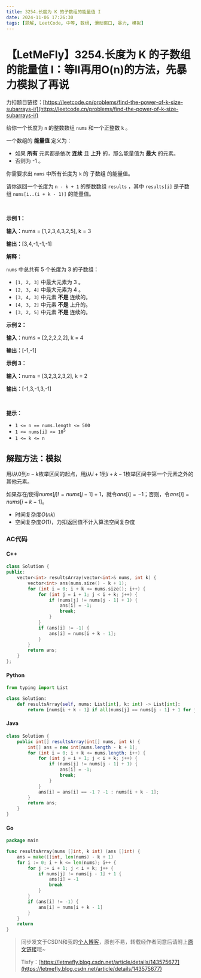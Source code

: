 ```yaml
---
title: 3254.长度为 K 的子数组的能量值 I
date: 2024-11-06 17:26:30
tags: [题解, LeetCode, 中等, 数组, 滑动窗口, 暴力, 模拟]
---
```


# 【LetMeFly】3254.长度为 K 的子数组的能量值 I：等II再用O(n)的方法，先暴力模拟了再说

力扣题目链接：[https://leetcode.cn/problems/find-the-power-of-k-size-subarrays-i/](https://leetcode.cn/problems/find-the-power-of-k-size-subarrays-i/)

<p>给你一个长度为 <code>n</code>&nbsp;的整数数组&nbsp;<code>nums</code>&nbsp;和一个正整数&nbsp;<code>k</code>&nbsp;。</p>

<p>一个数组的 <strong>能量值</strong> 定义为：</p>

<ul>
	<li>如果 <strong>所有</strong>&nbsp;元素都是依次&nbsp;<strong>连续</strong> 且 <strong>上升</strong> 的，那么能量值为 <strong>最大</strong>&nbsp;的元素。</li>
	<li>否则为 -1 。</li>
</ul>

<p>你需要求出 <code>nums</code>&nbsp;中所有长度为 <code>k</code>&nbsp;的&nbsp;<span data-keyword="subarray-nonempty">子数组</span>&nbsp;的能量值。</p>

<p>请你返回一个长度为 <code>n - k + 1</code>&nbsp;的整数数组&nbsp;<code>results</code>&nbsp;，其中&nbsp;<code>results[i]</code>&nbsp;是子数组&nbsp;<code>nums[i..(i + k - 1)]</code>&nbsp;的能量值。</p>

<p>&nbsp;</p>

<p><strong class="example">示例 1：</strong></p>

<div class="example-block">
<p><span class="example-io"><b>输入：</b>nums = [1,2,3,4,3,2,5], k = 3</span></p>

<p><b>输出：</b>[3,4,-1,-1,-1]</p>

<p><strong>解释：</strong></p>

<p><code>nums</code>&nbsp;中总共有 5 个长度为 3 的子数组：</p>

<ul>
	<li><code>[1, 2, 3]</code>&nbsp;中最大元素为 3 。</li>
	<li><code>[2, 3, 4]</code>&nbsp;中最大元素为 4 。</li>
	<li><code>[3, 4, 3]</code>&nbsp;中元素 <strong>不是</strong>&nbsp;连续的。</li>
	<li><code>[4, 3, 2]</code>&nbsp;中元素 <b>不是</b>&nbsp;上升的。</li>
	<li><code>[3, 2, 5]</code>&nbsp;中元素 <strong>不是</strong>&nbsp;连续的。</li>
</ul>
</div>

<p><strong class="example">示例 2：</strong></p>

<div class="example-block">
<p><span class="example-io"><b>输入：</b>nums = [2,2,2,2,2], k = 4</span></p>

<p><span class="example-io"><b>输出：</b>[-1,-1]</span></p>
</div>

<p><strong class="example">示例 3：</strong></p>

<div class="example-block">
<p><span class="example-io"><b>输入：</b>nums = [3,2,3,2,3,2], k = 2</span></p>

<p><span class="example-io"><b>输出：</b>[-1,3,-1,3,-1]</span></p>
</div>

<p>&nbsp;</p>

<p><strong>提示：</strong></p>

<ul>
	<li><code>1 &lt;= n == nums.length &lt;= 500</code></li>
	<li><code>1 &lt;= nums[i] &lt;= 10<sup>5</sup></code></li>
	<li><code>1 &lt;= k &lt;= n</code></li>
</ul>


    
## 解题方法：模拟

用$i$从$0$到$n - k$枚举区间的起点，用$j$从$i+1$到$i+k-1$枚举区间中第一个元素之外的其他元素。

如果存在$j$使得$nums[j] != nums[j - 1] + 1$，就令$ans[i] = -1$；否则，令$ans[i] = nums[i + k - 1]$。

+ 时间复杂度$O(nk)$
+ 空间复杂度$O(1)$，力扣返回值不计入算法空间复杂度

### AC代码

#### C++

```cpp
class Solution {
public:
    vector<int> resultsArray(vector<int>& nums, int k) {
        vector<int> ans(nums.size() - k + 1);
        for (int i = 0; i + k <= nums.size(); i++) {
            for (int j = i + 1; j < i + k; j++) {
                if (nums[j] != nums[j - 1] + 1) {
                    ans[i] = -1;
                    break;
                }
            }
            if (ans[i] != -1) {
                ans[i] = nums[i + k - 1];
            }
        }
        return ans;
    }
};
```

#### Python

```python
from typing import List

class Solution:
    def resultsArray(self, nums: List[int], k: int) -> List[int]:
        return [nums[i + k - 1] if all(nums[j] == nums[j - 1] + 1 for j in range(i + 1, i + k)) else -1 for i in range(len(nums) - k + 1)]
```

#### Java

```java
class Solution {
    public int[] resultsArray(int[] nums, int k) {
        int[] ans = new int[nums.length - k + 1];
        for (int i = 0; i + k <= nums.length; i++) {
            for (int j = i + 1; j < i + k; j++) {
                if (nums[j] != nums[j - 1] + 1) {
                    ans[i] = -1;
                    break;
                }
            }
            ans[i] = ans[i] == -1 ? -1 : nums[i + k - 1];
        }
        return ans;
    }
}
```

#### Go

```go
package main

func resultsArray(nums []int, k int) (ans []int) {
    ans = make([]int, len(nums) - k + 1)
    for i := 0; i + k <= len(nums); i++ {
        for j := i + 1; j < i + k; j++ {
            if nums[j] != nums[j - 1] + 1 {
                ans[i] = -1
                break
            }
        }
        if (ans[i] != -1) {
            ans[i] = nums[i + k - 1]
        }
    }
    return
}
```

> 同步发文于CSDN和我的[个人博客](https://blog.letmefly.xyz/)，原创不易，转载经作者同意后请附上[原文链接](https://blog.letmefly.xyz/2024/11/06/LeetCode%203254.%E9%95%BF%E5%BA%A6%E4%B8%BAK%E7%9A%84%E5%AD%90%E6%95%B0%E7%BB%84%E7%9A%84%E8%83%BD%E9%87%8F%E5%80%BCI/)哦~
>
> Tisfy：[https://letmefly.blog.csdn.net/article/details/143575677](https://letmefly.blog.csdn.net/article/details/143575677)
